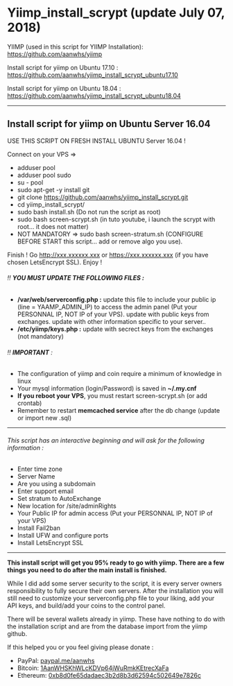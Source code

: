 # Yiimp_install_scrypt (update July 07, 2018)



YIIMP (used in this script for YIIMP Installation): https://github.com/aanwhs/yiimp

Install script for yiimp on Ubuntu 17.10 : https://github.com/aanwhs/yiimp_install_scrypt_ubuntu17.10

Install script for yiimp on Ubuntu 18.04 : https://github.com/aanwhs/yiimp_install_scrypt_ubuntu18.04


***********************************

## Install script for yiimp on Ubuntu Server 16.04

USE THIS SCRIPT ON FRESH INSTALL UBUNTU Server 16.04 !

Connect on your VPS =>
- adduser pool
- adduser pool sudo
- su - pool
- sudo apt-get -y install git
- git clone https://github.com/aanwhs/yiimp_install_scrypt.git
- cd yiimp_install_scrypt/
- sudo bash install.sh (Do not run the script as root)
- sudo bash screen-scrypt.sh (in tuto youtube, i launch the scrypt with root... it does not matter)
- NOT MANDATORY => sudo bash screen-stratum.sh (CONFIGURE BEFORE START this script... add or remove algo you use).

Finish !
Go http://xxx.xxxxxx.xxx or https://xxx.xxxxxx.xxx (if you have chosen LetsEncrypt SSL). Enjoy !

###### :bangbang: **YOU MUST UPDATE THE FOLLOWING FILES :**
- **/var/web/serverconfig.php :** update this file to include your public ip (line = YAAMP_ADMIN_IP) to access the admin panel (Put your PERSONNAL IP, NOT IP of your VPS). update with public keys from exchanges. update with other information specific to your server..
- **/etc/yiimp/keys.php :** update with secrect keys from the exchanges (not mandatory)


###### :bangbang: **IMPORTANT** : 

- The configuration of yiimp and coin require a minimum of knowledge in linux
- Your mysql information (login/Password) is saved in **~/.my.cnf**
- **If you reboot your VPS**, you must restart screen-scrypt.sh (or add crontab)
- Remember to restart **memcached service** after the db change (update or import new .sql)

***********************************

###### This script has an interactive beginning and will ask for the following information :

- Enter time zone
- Server Name 
- Are you using a subdomain
- Enter support email
- Set stratum to AutoExchange
- New location for /site/adminRights
- Your Public IP for admin access (Put your PERSONNAL IP, NOT IP of your VPS)
- Install Fail2ban
- Install UFW and configure ports
- Install LetsEncrypt SSL

***********************************

**This install script will get you 95% ready to go with yiimp. There are a few things you need to do after the main install is finished.**

While I did add some server security to the script, it is every server owners responsibility to fully secure their own servers. After the installation you will still need to customize your serverconfig.php file to your liking, add your API keys, and build/add your coins to the control panel. 

There will be several wallets already in yiimp. These have nothing to do with the installation script and are from the database import from the yiimp github. 

If this helped you or you feel giving please donate : 
- PayPal: [paypal.me/aanwhs](https://www.paypal.me/aanwhs)
- Bitcoin: [1AanWHSKhWLcKDVp64jWuRmkKEtrecXaFa](https://www.blockchain.com/btc/address/1AanWHSKhWLcKDVp64jWuRmkKEtrecXaFa)
- Ethereum: [0xb8d0fe65dadaec3b2d8b3d62594c502649e7826c](https://etherscan.io/address/0xb8d0fe65dadaec3b2d8b3d62594c502649e7826c)
